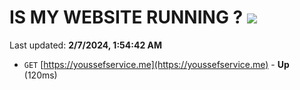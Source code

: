 # IS MY WEBSITE RUNNING ? [![](https://img.shields.io/static/v1?label=Sponsor&message=%E2%9D%A4&logo=GitHub&color=%23fe8e86)](https://github.com/sponsors/<username>)

Last updated: **2/7/2024, 1:54:42 AM**

- `GET` [https://youssefservice.me](https://youssefservice.me) - **Up** (120ms)
